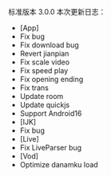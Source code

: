 标准版本 3.0.0
本次更新日志：

* [App]
* Fix bug
* Fix download bug
* Revert jianpian
* Fix scale video
* Fix speed play
* Fix opening ending
* Fix trans
* Update room
* Update quickjs
* Support Android16
* [IJK]
* Fix bug
* [Live]
* Fix LiveParser bug
* [Vod]
* Optimize danamku load